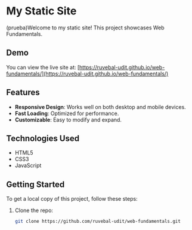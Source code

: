 # My Static Site

(prueba)Welcome to my static site! This project showcases Web Fundamentals.

## Demo

You can view the live site at: [https://ruvebal-udit.github.io/web-fundamentals/](https://ruvebal-udit.github.io/web-fundamentals/)

## Features

- **Responsive Design**: Works well on both desktop and mobile devices.
- **Fast Loading**: Optimized for performance.
- **Customizable**: Easy to modify and expand.

## Technologies Used

- HTML5
- CSS3
- JavaScript

## Getting Started

To get a local copy of this project, follow these steps:

1. Clone the repo:
   ```bash
   git clone https://github.com/ruvebal-udit/web-fundamentals.git


